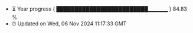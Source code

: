- ⏳ Year progress { █████████████████████████▁▁▁▁▁ } 84.83 %
- ⏰ Updated on Wed, 06 Nov 2024 11:17:33 GMT

